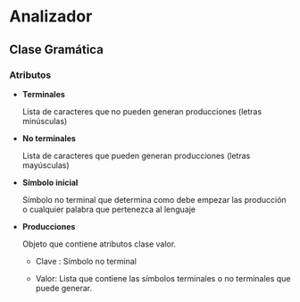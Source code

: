 # Analizador

## Clase Gramática

### Atributos

- **Terminales**

  Lista de caracteres que no pueden generan producciones (letras minúsculas)

- **No terminales**

  Lista de caracteres que pueden generan producciones (letras mayúsculas)

- **Símbolo inicial**

  Símbolo no terminal que determina como debe empezar las producción o cualquier palabra que pertenezca al lenguaje

- **Producciones**

  Objeto que contiene atributos clase valor.

  - Clave : Símbolo no terminal

  - Valor: Lista que contiene las símbolos terminales o no terminales que puede generar.
